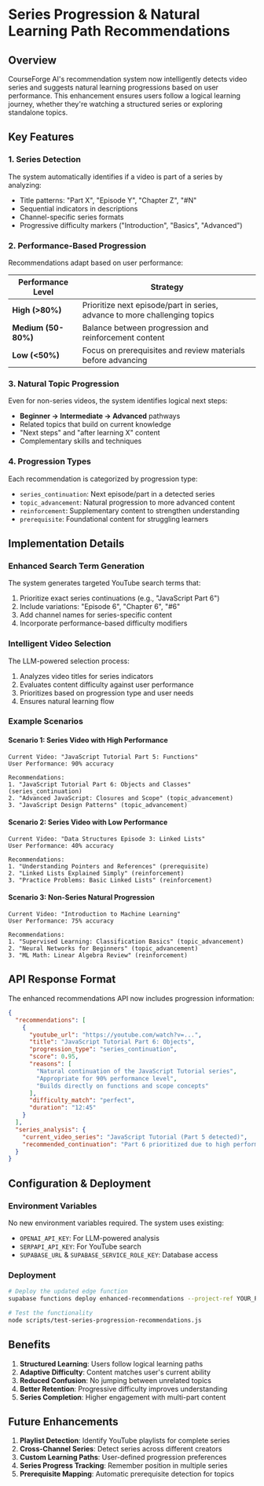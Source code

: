 # Series Progression & Natural Learning Path Recommendations

## Overview

CourseForge AI's recommendation system now intelligently detects video series and suggests natural learning progressions based on user performance. This enhancement ensures users follow a logical learning journey, whether they're watching a structured series or exploring standalone topics.

## Key Features

### 1. **Series Detection**
The system automatically identifies if a video is part of a series by analyzing:
- Title patterns: "Part X", "Episode Y", "Chapter Z", "#N"
- Sequential indicators in descriptions
- Channel-specific series formats
- Progressive difficulty markers ("Introduction", "Basics", "Advanced")

### 2. **Performance-Based Progression**
Recommendations adapt based on user performance:

| Performance Level | Strategy |
|------------------|----------|
| **High (>80%)** | Prioritize next episode/part in series, advance to more challenging topics |
| **Medium (50-80%)** | Balance between progression and reinforcement content |
| **Low (<50%)** | Focus on prerequisites and review materials before advancing |

### 3. **Natural Topic Progression**
Even for non-series videos, the system identifies logical next steps:
- **Beginner → Intermediate → Advanced** pathways
- Related topics that build on current knowledge
- "Next steps" and "after learning X" content
- Complementary skills and techniques

### 4. **Progression Types**
Each recommendation is categorized by progression type:
- `series_continuation`: Next episode/part in a detected series
- `topic_advancement`: Natural progression to more advanced content
- `reinforcement`: Supplementary content to strengthen understanding
- `prerequisite`: Foundational content for struggling learners

## Implementation Details

### Enhanced Search Term Generation
The system generates targeted YouTube search terms that:
1. Prioritize exact series continuations (e.g., "JavaScript Part 6")
2. Include variations: "Episode 6", "Chapter 6", "#6"
3. Add channel names for series-specific content
4. Incorporate performance-based difficulty modifiers

### Intelligent Video Selection
The LLM-powered selection process:
1. Analyzes video titles for series indicators
2. Evaluates content difficulty against user performance
3. Prioritizes based on progression type and user needs
4. Ensures natural learning flow

### Example Scenarios

#### Scenario 1: Series Video with High Performance
```
Current Video: "JavaScript Tutorial Part 5: Functions"
User Performance: 90% accuracy

Recommendations:
1. "JavaScript Tutorial Part 6: Objects and Classes" (series_continuation)
2. "Advanced JavaScript: Closures and Scope" (topic_advancement)
3. "JavaScript Design Patterns" (topic_advancement)
```

#### Scenario 2: Series Video with Low Performance
```
Current Video: "Data Structures Episode 3: Linked Lists"
User Performance: 40% accuracy

Recommendations:
1. "Understanding Pointers and References" (prerequisite)
2. "Linked Lists Explained Simply" (reinforcement)
3. "Practice Problems: Basic Linked Lists" (reinforcement)
```

#### Scenario 3: Non-Series Natural Progression
```
Current Video: "Introduction to Machine Learning"
User Performance: 75% accuracy

Recommendations:
1. "Supervised Learning: Classification Basics" (topic_advancement)
2. "Neural Networks for Beginners" (topic_advancement)
3. "ML Math: Linear Algebra Review" (reinforcement)
```

## API Response Format

The enhanced recommendations API now includes progression information:

```json
{
  "recommendations": [
    {
      "youtube_url": "https://youtube.com/watch?v=...",
      "title": "JavaScript Tutorial Part 6: Objects",
      "progression_type": "series_continuation",
      "score": 0.95,
      "reasons": [
        "Natural continuation of the JavaScript Tutorial series",
        "Appropriate for 90% performance level",
        "Builds directly on functions and scope concepts"
      ],
      "difficulty_match": "perfect",
      "duration": "12:45"
    }
  ],
  "series_analysis": {
    "current_video_series": "JavaScript Tutorial (Part 5 detected)",
    "recommended_continuation": "Part 6 prioritized due to high performance"
  }
}
```

## Configuration & Deployment

### Environment Variables
No new environment variables required. The system uses existing:
- `OPENAI_API_KEY`: For LLM-powered analysis
- `SERPAPI_API_KEY`: For YouTube search
- `SUPABASE_URL` & `SUPABASE_SERVICE_ROLE_KEY`: Database access

### Deployment
```bash
# Deploy the updated edge function
supabase functions deploy enhanced-recommendations --project-ref YOUR_PROJECT_ID

# Test the functionality
node scripts/test-series-progression-recommendations.js
```

## Benefits

1. **Structured Learning**: Users follow logical learning paths
2. **Adaptive Difficulty**: Content matches user's current ability
3. **Reduced Confusion**: No jumping between unrelated topics
4. **Better Retention**: Progressive difficulty improves understanding
5. **Series Completion**: Higher engagement with multi-part content

## Future Enhancements

1. **Playlist Detection**: Identify YouTube playlists for complete series
2. **Cross-Channel Series**: Detect series across different creators
3. **Custom Learning Paths**: User-defined progression preferences
4. **Series Progress Tracking**: Remember position in multiple series
5. **Prerequisite Mapping**: Automatic prerequisite detection for topics 